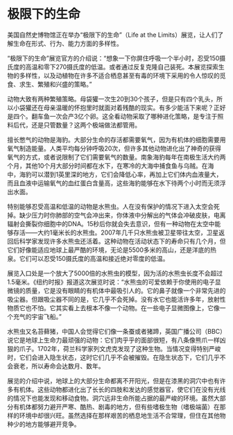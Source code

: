 # 极限下的生命

美国自然史博物馆正在举办“极限下的生命”（Life at the Limits）展览，让人们了解生命在形式、行为、能力方面的多样性。 

“极限下的生命”展览官方的介绍说：“想象一下你屏住呼吸一个半小时，忍受150摄氏度的高温和零下270摄氏度的低温。或者通过反复克隆自己装死。本展览探索生物的多样性，以及动植物在许多不适合栖息甚至有毒的环境下采用的令人惊叹的觅食、求生、繁殖和兴盛的策略。” 

动物大致有两种繁殖策略。母袋獾一次生20到30个孩子，但是只有四个乳头，所以小袋獾还在母亲温暖的怀抱里时就面对着残酷的现实。有多少能活下来呢？正好是四个。翻车鱼一次会产3亿个卵。这全看动物采取了哪种进化策略，是专注于照料后代，还是只管数量？这两个极端做法都管用。 

擅长憋气的动物是海豹。大部分生命的存活都需要氧气，因为有机体的细胞需要用氧气制造能量。人类平均每分钟呼吸20次，但许多其他动物进化出了神奇的获得氧气的方式，或者说限制了它们需要氧气的数量。南象海豹每年在南极生活大约两个月，其他10个月大部分时间都在水下，在寒冷的大海中捕食鱼与乌贼。在海中，海豹可以潜到1英里深的地方，它们会降低心率，再加上它们体内血液量大，而且血液中运输氧气的血红蛋白含量高，这些海豹能够在水下待两个小时而无须浮出水面。 

特别能够忍受高温和低温的动物是水熊虫。人在没有保护的情况下进入太空会死掉。缺少压力时你肺部的空气会冲出来，你体液中分解出的气体会冲破皮肤，电离辐射会撕裂你细胞中的DNA。15秒后你就会失去意识，但有一种动物在太空中能够存活——大约1毫米长的水熊虫。2007年几千只水熊虫被卫星带往太空，卫星返回后科学家发现许多水熊虫还活着。这种动物在活动状态下的寿命只有几个月，但它们好像能适应地球上最严酷的环境，无论是5500多米的高山，还是洋底的热泉。它们可以忍受150摄氏度的高温和接近绝对零度的低温。 

展览入口处是一个放大了5000倍的水熊虫的模型，因为活的水熊虫长度不会超过1.5毫米。《纽约时报》报道这次展览时说：“水熊虫的可爱依赖于你使用的电子显微镜的质量，它是没有眼睛的有机体中最吸引人的。它的鼻子就像一个非常先进的吸尘器。但跟吸尘器不同的是，它几乎不会死掉。没有水它也能活许多年，放射性物质它也不怕。它其实看上去根本不像一个动物。在一些电子显微图像上，它像一个充气的宇宙飞船。” 

水熊虫又名苔藓猪，中国人会觉得它们像一条蚕或者猪蹄，英国广播公司（BBC）说它是地球上生命力最顽强的动物：它们肉乎乎的面部很短，有八条像熊爪一样凶狠的爪子。1702年，荷兰科学家列文虎克发现了这种生物。当情况变得特别严峻时，它们会进入隐生状态，这时它们几乎不会被摧毁。在隐生状态下，它们几乎不会衰老，所以寿命会达数月、数年。 

展览的介绍中说，地球上的大部分生命都离不开阳光，但是在漆黑的洞穴中也有许多有机体。这些动物都进化出了长长的四肢和发达的感觉器官，使它们在没有光线的情况下也能发现和移动食物。洞穴远非生命所能占据的最严峻的环境。虽然大部分有机体都努力避开严寒、酷热、剧毒的地方，但有些嗜极生物（嗜极端菌）在那样的环境中却很兴旺。虽然选择在那样艰苦的栖息地生活不合常理，但住在其他物种少的地方能够避开竞争。